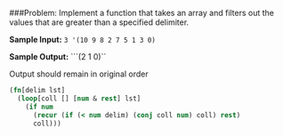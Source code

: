 ###Problem:
Implement a function that takes an array and filters out the values that are greater than a specified delimiter. 

**Sample Input:** ```3 '(10 9 8 2 7 5 1 3 0)```

**Sample Output:** ```(2 1 0)``

Output should remain in original order

```clojure
(fn[delim lst]
  (loop[coll [] [num & rest] lst]
    (if num
      (recur (if (< num delim) (conj coll num) coll) rest)
      coll))) 
```
